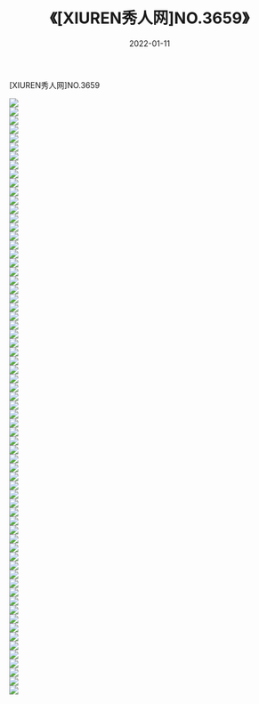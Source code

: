 ﻿---
layout: post
title:  《[XIUREN秀人网]NO.3659》
date:   2022-01-11
img: http://pic.660000.xyz/1:/秀人网/秀人网第04部分/[XIUREN秀人网]NO.3659/000.jpg
categories: [美女, 清纯, 唯美]
---

[XIUREN秀人网]NO.3659

 ![](http://pic.660000.xyz/1:/秀人网/秀人网第04部分/[XIUREN秀人网]NO.3659/001.jpg) <br>![](http://pic.660000.xyz/1:/秀人网/秀人网第04部分/[XIUREN秀人网]NO.3659/002.jpg) <br>![](http://pic.660000.xyz/1:/秀人网/秀人网第04部分/[XIUREN秀人网]NO.3659/003.jpg) <br>![](http://pic.660000.xyz/1:/秀人网/秀人网第04部分/[XIUREN秀人网]NO.3659/004.jpg) <br>![](http://pic.660000.xyz/1:/秀人网/秀人网第04部分/[XIUREN秀人网]NO.3659/005.jpg) <br>![](http://pic.660000.xyz/1:/秀人网/秀人网第04部分/[XIUREN秀人网]NO.3659/006.jpg) <br>![](http://pic.660000.xyz/1:/秀人网/秀人网第04部分/[XIUREN秀人网]NO.3659/007.jpg) <br>![](http://pic.660000.xyz/1:/秀人网/秀人网第04部分/[XIUREN秀人网]NO.3659/008.jpg) <br>![](http://pic.660000.xyz/1:/秀人网/秀人网第04部分/[XIUREN秀人网]NO.3659/009.jpg) <br>![](http://pic.660000.xyz/1:/秀人网/秀人网第04部分/[XIUREN秀人网]NO.3659/010.jpg) <br>![](http://pic.660000.xyz/1:/秀人网/秀人网第04部分/[XIUREN秀人网]NO.3659/011.jpg) <br>![](http://pic.660000.xyz/1:/秀人网/秀人网第04部分/[XIUREN秀人网]NO.3659/012.jpg) <br>![](http://pic.660000.xyz/1:/秀人网/秀人网第04部分/[XIUREN秀人网]NO.3659/013.jpg) <br>![](http://pic.660000.xyz/1:/秀人网/秀人网第04部分/[XIUREN秀人网]NO.3659/014.jpg) <br>![](http://pic.660000.xyz/1:/秀人网/秀人网第04部分/[XIUREN秀人网]NO.3659/015.jpg) <br>![](http://pic.660000.xyz/1:/秀人网/秀人网第04部分/[XIUREN秀人网]NO.3659/016.jpg) <br>![](http://pic.660000.xyz/1:/秀人网/秀人网第04部分/[XIUREN秀人网]NO.3659/017.jpg) <br>![](http://pic.660000.xyz/1:/秀人网/秀人网第04部分/[XIUREN秀人网]NO.3659/018.jpg) <br>![](http://pic.660000.xyz/1:/秀人网/秀人网第04部分/[XIUREN秀人网]NO.3659/019.jpg) <br>![](http://pic.660000.xyz/1:/秀人网/秀人网第04部分/[XIUREN秀人网]NO.3659/020.jpg) <br>![](http://pic.660000.xyz/1:/秀人网/秀人网第04部分/[XIUREN秀人网]NO.3659/021.jpg) <br>![](http://pic.660000.xyz/1:/秀人网/秀人网第04部分/[XIUREN秀人网]NO.3659/022.jpg) <br>![](http://pic.660000.xyz/1:/秀人网/秀人网第04部分/[XIUREN秀人网]NO.3659/023.jpg) <br>![](http://pic.660000.xyz/1:/秀人网/秀人网第04部分/[XIUREN秀人网]NO.3659/024.jpg) <br>![](http://pic.660000.xyz/1:/秀人网/秀人网第04部分/[XIUREN秀人网]NO.3659/025.jpg) <br>![](http://pic.660000.xyz/1:/秀人网/秀人网第04部分/[XIUREN秀人网]NO.3659/026.jpg) <br>![](http://pic.660000.xyz/1:/秀人网/秀人网第04部分/[XIUREN秀人网]NO.3659/027.jpg) <br>![](http://pic.660000.xyz/1:/秀人网/秀人网第04部分/[XIUREN秀人网]NO.3659/028.jpg) <br>![](http://pic.660000.xyz/1:/秀人网/秀人网第04部分/[XIUREN秀人网]NO.3659/029.jpg) <br>![](http://pic.660000.xyz/1:/秀人网/秀人网第04部分/[XIUREN秀人网]NO.3659/030.jpg) <br>![](http://pic.660000.xyz/1:/秀人网/秀人网第04部分/[XIUREN秀人网]NO.3659/031.jpg) <br>![](http://pic.660000.xyz/1:/秀人网/秀人网第04部分/[XIUREN秀人网]NO.3659/032.jpg) <br>![](http://pic.660000.xyz/1:/秀人网/秀人网第04部分/[XIUREN秀人网]NO.3659/033.jpg) <br>![](http://pic.660000.xyz/1:/秀人网/秀人网第04部分/[XIUREN秀人网]NO.3659/034.jpg) <br>![](http://pic.660000.xyz/1:/秀人网/秀人网第04部分/[XIUREN秀人网]NO.3659/035.jpg) <br>![](http://pic.660000.xyz/1:/秀人网/秀人网第04部分/[XIUREN秀人网]NO.3659/036.jpg) <br>![](http://pic.660000.xyz/1:/秀人网/秀人网第04部分/[XIUREN秀人网]NO.3659/037.jpg) <br>![](http://pic.660000.xyz/1:/秀人网/秀人网第04部分/[XIUREN秀人网]NO.3659/038.jpg) <br>![](http://pic.660000.xyz/1:/秀人网/秀人网第04部分/[XIUREN秀人网]NO.3659/039.jpg) <br>![](http://pic.660000.xyz/1:/秀人网/秀人网第04部分/[XIUREN秀人网]NO.3659/040.jpg) <br>![](http://pic.660000.xyz/1:/秀人网/秀人网第04部分/[XIUREN秀人网]NO.3659/041.jpg) <br>![](http://pic.660000.xyz/1:/秀人网/秀人网第04部分/[XIUREN秀人网]NO.3659/042.jpg) <br>![](http://pic.660000.xyz/1:/秀人网/秀人网第04部分/[XIUREN秀人网]NO.3659/043.jpg) <br>![](http://pic.660000.xyz/1:/秀人网/秀人网第04部分/[XIUREN秀人网]NO.3659/044.jpg) <br>![](http://pic.660000.xyz/1:/秀人网/秀人网第04部分/[XIUREN秀人网]NO.3659/045.jpg) <br>![](http://pic.660000.xyz/1:/秀人网/秀人网第04部分/[XIUREN秀人网]NO.3659/046.jpg) <br>![](http://pic.660000.xyz/1:/秀人网/秀人网第04部分/[XIUREN秀人网]NO.3659/047.jpg) <br>![](http://pic.660000.xyz/1:/秀人网/秀人网第04部分/[XIUREN秀人网]NO.3659/048.jpg) <br>![](http://pic.660000.xyz/1:/秀人网/秀人网第04部分/[XIUREN秀人网]NO.3659/049.jpg) <br>![](http://pic.660000.xyz/1:/秀人网/秀人网第04部分/[XIUREN秀人网]NO.3659/050.jpg) <br>![](http://pic.660000.xyz/1:/秀人网/秀人网第04部分/[XIUREN秀人网]NO.3659/051.jpg) <br>![](http://pic.660000.xyz/1:/秀人网/秀人网第04部分/[XIUREN秀人网]NO.3659/052.jpg) <br>![](http://pic.660000.xyz/1:/秀人网/秀人网第04部分/[XIUREN秀人网]NO.3659/053.jpg) <br>![](http://pic.660000.xyz/1:/秀人网/秀人网第04部分/[XIUREN秀人网]NO.3659/054.jpg) <br>![](http://pic.660000.xyz/1:/秀人网/秀人网第04部分/[XIUREN秀人网]NO.3659/055.jpg) <br>![](http://pic.660000.xyz/1:/秀人网/秀人网第04部分/[XIUREN秀人网]NO.3659/056.jpg) <br>![](http://pic.660000.xyz/1:/秀人网/秀人网第04部分/[XIUREN秀人网]NO.3659/057.jpg) <br>![](http://pic.660000.xyz/1:/秀人网/秀人网第04部分/[XIUREN秀人网]NO.3659/058.jpg) <br>![](http://pic.660000.xyz/1:/秀人网/秀人网第04部分/[XIUREN秀人网]NO.3659/059.jpg) <br>![](http://pic.660000.xyz/1:/秀人网/秀人网第04部分/[XIUREN秀人网]NO.3659/060.jpg) <br>![](http://pic.660000.xyz/1:/秀人网/秀人网第04部分/[XIUREN秀人网]NO.3659/061.jpg) <br>![](http://pic.660000.xyz/1:/秀人网/秀人网第04部分/[XIUREN秀人网]NO.3659/062.jpg) <br>![](http://pic.660000.xyz/1:/秀人网/秀人网第04部分/[XIUREN秀人网]NO.3659/063.jpg) <br>![](http://pic.660000.xyz/1:/秀人网/秀人网第04部分/[XIUREN秀人网]NO.3659/064.jpg) <br>![](http://pic.660000.xyz/1:/秀人网/秀人网第04部分/[XIUREN秀人网]NO.3659/065.jpg) <br>![](http://pic.660000.xyz/1:/秀人网/秀人网第04部分/[XIUREN秀人网]NO.3659/066.jpg) <br>![](http://pic.660000.xyz/1:/秀人网/秀人网第04部分/[XIUREN秀人网]NO.3659/067.jpg) <br>